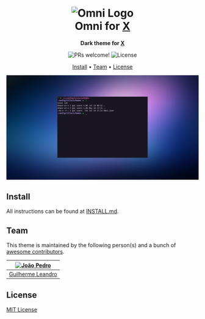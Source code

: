 <h1 align="center">
  <br>
  <img src="https://storage.googleapis.com/golden-wind/github/omni/omni.png" alt="Omni Logo" width="100">
  <br>
  Omni for <a href="https://gnunn1.github.io/tilix-web/">X</a>
  <br>
</h1>

<p align="center">
  <strong>Dark theme for <a href="https://gnunn1.github.io/tilix-web/">X</a></strong>
</p>

<p align="center">
  <img src="https://img.shields.io/badge/PRs-welcome-%235FCC6F.svg" alt="PRs welcome!" />

  <img alt="License" src="https://img.shields.io/badge/license-MIT-%235FCC6F">
</p>

<p align="center">
  <a href="#install">Install</a> •
  <a href="#team">Team</a> •
  <a href="#license">License</a>
</p>

<p align="center">
  <img alt="Omni screnshoot for Tilix" src="./screenshot.png">
</p>

## Install

All instructions can be found at [INSTALL.md](./INSTALL.md). 

## Team

This theme is maintained by the following person(s) and a bunch of [awesome contributors](https://github.com/GuiLra/tilix-omni/graphs/contributors).

| [![João Pedro](https://github.com/GuiLra.png?size=100)](https://github.com/GuiLra) |
| ------------------------------------------------------------------------------------------------ |
| [Guilherme Leandro](https://github.com/GuiLra)                                                   |
  
## License

[MIT License](./LICENSE.md)
